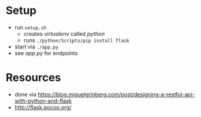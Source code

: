 # Setup

* run `setup.sh`
    * creates _virtualenv_ called _python_
    * runs `./python/Scripts/pip install flask`
* start via `./app.py`
* see _app.py_ for endpoints

# Resources

* done via <https://blog.miguelgrinberg.com/post/designing-a-restful-api-with-python-and-flask>
* <http://flask.pocoo.org/>